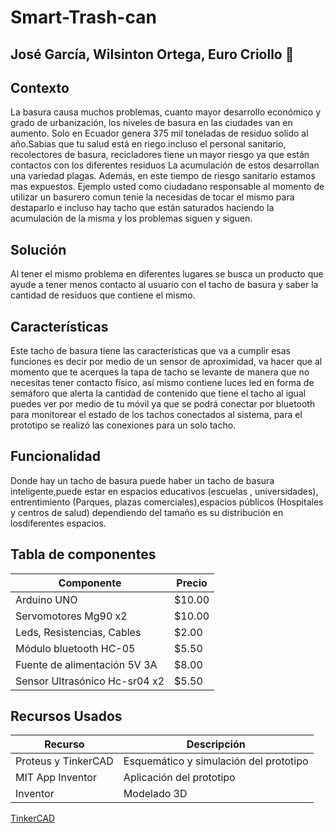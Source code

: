 # Smart-Trash-can
## José García, Wilsinton Ortega, Euro Criollo :wave:
## Contexto 
La basura causa muchos problemas, cuanto mayor desarrollo económico y grado de urbanización, los
niveles de basura en las ciudades van en aumento. Solo en Ecuador genera 375 mil toneladas de residuo
solido al año.Sabias que tu salud está en riego.incluso el personal sanitario, recolectores de basura, recicladores tiene un mayor riesgo ya que están contactos
con los diferentes residuos La acumulación de estos desarrollan una variedad plagas. Además, en este
tiempo de riesgo sanitario estamos mas expuestos. Ejemplo usted como ciudadano responsable al momento de
utilizar un basurero comun tenie la necesidas de tocar el mismo para destaparlo e incluso hay tacho que
están saturados haciendo la acumulación de la misma y los problemas siguen y siguen.
## Solución
Al tener el mismo problema en diferentes lugares se busca un producto que ayude a tener menos contacto
al usuario con el tacho de basura y saber la cantidad de residuos que contiene el mismo.
## Características
Este tacho de basura tiene las características que va a cumplir esas funciones es decir por medio de un
sensor de aproximidad, va hacer que al momento que te acerques la tapa de tacho se levante de manera
que no necesitas tener contacto físico, así mismo contiene luces led en forma de semáforo que alerta la cantidad de
contenido que tiene el tacho al igual puedes ver por medio de tu móvil ya que se podrá conectar por
bluetooth para monitorear el estado de los tachos conectados al sistema, para el prototipo se realizó las conexiones para un solo tacho.
## Funcionalidad
Donde hay un tacho de basura puede haber un tacho de basura inteligente,puede estar en espacios educativos (escuelas , universidades), entrentimiento (Parques, plazas comerciales),espacios públicos (Hospitales y centros de salud) dependiendo del tamaño es su distribución en losdiferentes espacios.
## Tabla de componentes
| Componente | Precio |
| ------------- | ------------- |
| Arduino UNO  | $10.00 |
| Servomotores Mg90 x2  | $10.00  |
| Leds, Resistencias, Cables  | $2.00  |
| Módulo bluetooth HC-05 | $5.50  |
| Fuente de alimentación 5V 3A | $8.00 |
| Sensor Ultrasónico Hc-sr04 x2 | $5.50 |
## Recursos Usados
| Recurso | Descripción |
| ------------- | ------------- |
| Proteus y TinkerCAD  | Esquemático y simulación del prototipo |
| MIT App Inventor  | Aplicación del prototipo  |
| Inventor  | Modelado 3D  |

[TinkerCAD](https://www.tinkercad.com/embed/dJIdihzVqo4?editbtn=1)
